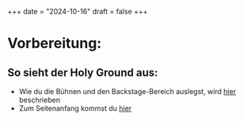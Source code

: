 +++
date = "2024-10-16"
draft = false
+++

<div class="content-container">

<h1 id="vorbereitung">Vorbereitung:</h1>
<h2 id="vorbereitung">So sieht der Holy Ground aus:</h2>


- Wie du die Bühnen und den Backstage-Bereich auslegst, wird [hier](../tutorials/#buehne) beschrieben
- Zum Seitenanfang kommst du [hier](#leg-die-karten-so-aus)
